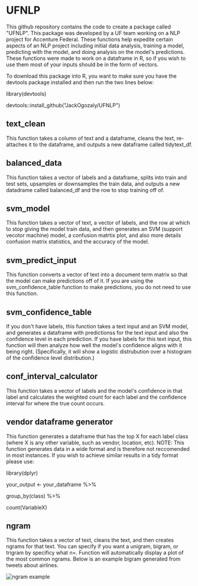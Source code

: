 # UFNLP

This github repository contains the code to create a package called "UFNLP". This package was developed by a UF team working on a NLP project for Accenture Federal.
These functions help expedite certain aspects of an NLP project including initial data analysis, training a model, predicting with the model, and doing analysis on the model's predictions. These functions were made to work on a dataframe in R, so if you wish to use them most of your inputs should be in the form of vectors. 

To download this package into R, you want to make sure you have the devtools package installed and then run the two lines below: 

library(devtools)

devtools::install_github("JackOgozaly/UFNLP")

## text_clean 

This function takes a column of text and a dataframe, cleans the text, re-attaches it to the dataframe, and outputs a new dataframe called tidytext_df. 

## balanced_data 

This function takes a vector of labels and a dataframe, splits into train and test sets, upsamples or downsamples the train data, and outputs a new datadrame called balanced_df and the row to stop training off of. 

## svm_model 
This function takes a vector of text, a vector of labels, and the row at which to stop giving the model train data, and then generates an SVM (support vecotor machine) model, a confusion matrtix plot, and also more details confusion matrix statistics, and the accuracy of the model. 

## svm_predict_input
This function converts a vector of text into a document term matrix so that the model can make predictions off of it. If you are using the svm_confidence_table function to make predictions, you do not need to use this function. 

## svm_confidence_table 
If you don't have labels, this function takes a text input and an SVM model, and generates a dataframe with predictionss for the text input and also the confidence level in each prediction. If you have labels for this text input, this function will then analyze how well the model's confidence aligns with it being right. (Specifically, it will show a logistic distrubution over a histogram of the confidence level distribution.) 

## conf_interval_calculator
This function takes a vector of labels and the model's confidence in that label and calculates the weighted count for each label and the confidence interval for where the true count occurs. 

## vendor dataframe generator 
This function generates a dataframe that has the top X for each label class (where X is any other variable, such as vendor, location, etc). NOTE: This function generates data in a wide format and is therefore not reccomended in most instances. If you wish to achieve similar results in a tidy format please use: 

library(dplyr)

your_output <- your_dataframe %>%

  group_by(class) %>%
  
  count(VariableX)
  
## ngram 

This function takes a vector of text, cleans the text, and then creates ngrams for that text. You can specify if you want a unigram, bigram, or trigram by specificy what n=. Function will automatically display a plot of the most common ngrams. Below is an example bigram generated from tweets about airlines. 

![ngram example](https://user-images.githubusercontent.com/72467438/114043491-5410e400-9854-11eb-88f3-eab3dda3b4f7.jpg)
  
